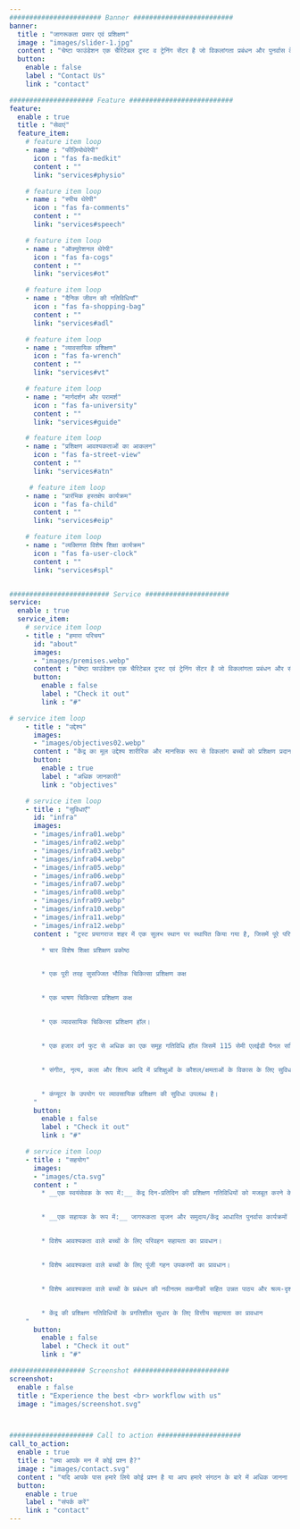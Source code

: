 ```yaml
---
####################### Banner #########################
banner:
  title : "जागरूकता प्रसार एवं प्रशिक्षण"
  image : "images/slider-1.jpg"
  content : "चेष्टा फाउंडेशन एक चैरिटेबल ट्रस्ट व ट्रेनिंग सेंटर है जो विकलांगता प्रबंधन और पुनर्वास के क्षेत्र में कार्यरत है"
  button:
    enable : false
    label : "Contact Us"
    link : "contact"

##################### Feature ##########################
feature:
  enable : true
  title : "सेवाएं"
  feature_item:
    # feature item loop
    - name : "फीज़ियोथेरेपी"
      icon : "fas fa-medkit"
      content : ""
      link: "services#physio"

    # feature item loop
    - name : "स्पीच थेरेपी"
      icon : "fas fa-comments"
      content : ""
      link: "services#speech"

    # feature item loop
    - name : "ऑक्युपेशनल थेरेपी"
      icon : "fas fa-cogs"
      content : ""
      link: "services#ot"

    # feature item loop
    - name : "दैनिक जीवन की गतिविधियाँ"
      icon : "fas fa-shopping-bag"
      content : ""
      link: "services#adl"

    # feature item loop
    - name : "व्यावसायिक प्रशिक्षण"
      icon : "fas fa-wrench"
      content : ""
      link: "services#vt"

    # feature item loop
    - name : "मार्गदर्शन और परामर्श"
      icon : "fas fa-university"
      content : ""
      link: "services#guide"

    # feature item loop
    - name : "प्रशिक्षण आवश्यकताओं का आकलन"
      icon : "fas fa-street-view"
      content : ""
      link: "services#atn"

     # feature item loop
    - name : "प्रारंभिक हस्तक्षेप कार्यक्रम"
      icon : "fas fa-child"
      content : ""
      link: "services#eip"

    # feature item loop
    - name : "व्यक्तिगत विशेष शिक्षा कार्यक्रम"
      icon : "fas fa-user-clock"
      content : ""
      link: "services#spl"


######################### Service #####################
service:
  enable : true
  service_item:
    # service item loop
    - title : "हमारा परिचय"
      id: "about"
      images:
      - "images/premises.webp"
      content : "चेष्टा फाउंडेशन एक चैरिटेबल ट्रस्ट एवं ट्रेनिंग सेंटर है जो विकलांगता प्रबंधन और सीपी (सेरेब्रल पाल्सी) और एमआर (मानसिक मंदता) से पीड़ित व्यक्तियों के पुनर्वास के क्षेत्र में काम कर रहा है, जिसका प्राथमिक उद्देश्य प्रशिक्षण और जागरूकता पैदा करना है। प्रशिक्षण केंद्र शुरू में अगस्त 2010 में एक गैर सरकारी संगठन 'चेष्टा' के रूप में स्थापित किया गया था। कुछ वर्षों की गतिविधियों के बाद जनवरी 2015 में इलाहाबाद, उत्तर प्रदेश (भारत) में ट्रस्ट को 'चेष्टा फाउंडेशन' के रूप में पंजीकृत किया गया था।"
      button:
        enable : false
        label : "Check it out"
        link : "#"

# service item loop
    - title : "उद्देश्य"
      images:
      - "images/objectives02.webp"
      content : "केंद्र का मूल उद्देश्य शारीरिक और मानसिक रूप से विकलांग बच्चों को प्रशिक्षण प्रदान करना और समाज में इस तरह के कष्टों के अस्तित्व और प्रभावित लोगों के सामने आने वाले मुद्दों के विषय में जागरूकता पैदा करना है। हमारा उद्देश्य उन उपायों के बारे में जागरूकता फैलाना भी है जो परिस्थितियों को नियंत्रित करने के लिए किए जा सकते हैं।"
      button:
        enable : true
        label : "अधिक जानकारी"
        link : "objectives"

    # service item loop
    - title : "सुविधाएँ"
      id: "infra"
      images:
      - "images/infra01.webp"
      - "images/infra02.webp"
      - "images/infra03.webp"
      - "images/infra04.webp"
      - "images/infra05.webp"
      - "images/infra06.webp"
      - "images/infra07.webp"
      - "images/infra08.webp"
      - "images/infra09.webp"
      - "images/infra10.webp"
      - "images/infra11.webp"
      - "images/infra12.webp"
      content : "ट्रस्ट प्रयागराज शहर में एक सुलभ स्थान पर स्थापित किया गया है, जिसमें पूरे परिसर में प्रशिक्षुओं के मुक्त आवागमन की सुविधा के लिए सभी खंड बाधा मुक्त हैं। केंद्र में

        * चार विशेष शिक्षा प्रशिक्षण प्रकोष्ठ


        * एक पूरी तरह सुसज्जित भौतिक चिकित्सा प्रशिक्षण कक्ष


        * एक भाषण चिकित्सा प्रशिक्षण कक्ष


        * एक व्यावसायिक चिकित्सा प्रशिक्षण हॉल।


        * एक हजार वर्ग फुट से अधिक का एक समूह गतिविधि हॉल जिसमें 115 सेमी एलईडी पैनल सहित दृश्य-श्रव्य प्रशिक्षण उपकरण शामिल हैं।


        * संगीत, नृत्य, कला और शिल्प आदि में प्रशिक्षुओं के कौशल/क्षमताओं के विकास के लिए सुविधाएँ


        * कंप्यूटर के उपयोग पर व्यावसायिक प्रशिक्षण की सुविधा उपलब्ध है।
      "
      button:
        enable : false
        label : "Check it out"
        link : "#"

    # service item loop
    - title : "सहयोग"
      images:
      - "images/cta.svg"
      content : "
        * __एक स्वयंसेवक के रूप में:__ केंद्र दिन-प्रतिदिन की प्रशिक्षण गतिविधियों को मजबूत करने के लिए पेशेवर क्षेत्र में स्वयंसेवकों के रूप में अपने कार्य बल के साथ जुड़ने के लिए उपयुक्त योग्य / अनुभवी व्यक्तियों का स्वागत करता है।


        * __एक सहायक के रूप में:__ जागरूकता सृजन और समुदाय/केंद्र आधारित पुनर्वास कार्यक्रमों से संबंधित केंद्र की गतिविधियों में सहायता करना


        * विशेष आवश्यकता वाले बच्चों के लिए परिवहन सहायता का प्रावधान।


        * विशेष आवश्यकता वाले बच्चों के लिए पूंजी गहन उपकरणों का प्रावधान।


        * विशेष आवश्यकता वाले बच्चों के प्रबंधन की नवीनतम तकनीकों सहित उन्नत पाठ्य और श्रव्य-दृश्य प्रशिक्षण सामग्री का प्रावधान।


        * केंद्र की प्रशिक्षण गतिविधियों के प्रगतिशील सुधार के लिए वित्तीय सहायता का प्रावधान
    "
      button:
        enable : false
        label : "Check it out"
        link : "#"

################### Screenshot ########################
screenshot:
  enable : false
  title : "Experience the best <br> workflow with us"
  image : "images/screenshot.svg"



##################### Call to action #####################
call_to_action:
  enable : true
  title : "क्या आपके मन में कोई प्रश्न है?"
  image : "images/contact.svg"
  content : "यदि आपके पास हमारे लिये कोई प्रश्न है या आप हमारे संगठन के बारे में अधिक जानना चाहते हैं या आप स्वैच्छिक रुप से श्रमदान करना चाहते हैं, तो कृपया हमसे बेझिझक संपर्क करें अथवा हमारे केंद्र पर पधारें"
  button:
    enable : true
    label : "संपर्क करें"
    link : "contact"
---
```

